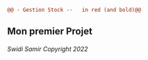 
```diff
@@ - Gestion Stock --   in red (and bold)@@
```
## Mon premier Projet
###### Swidi Samir Copyright 2022


